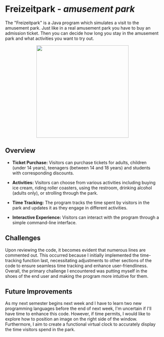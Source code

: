 # Freizeitpark - *amusement park*

The "Freizeitpark" is a Java program which simulates a visit to the amusement park. Just like in a real amusement park you have to buy an admission ticket. Then you can decide how long you stay in the amusement park and what activities you want to try out.

<p align="center"><img src="https://i.pinimg.com/originals/95/e6/8b/95e68b314942a661808207efeadef8e4.jpg" height='300'></p>

## Overview
+ **Ticket Purchase:**  Visitors can purchase tickets for adults, children (under 14 years), teenagers (between 14 and 18 years) and students with corresponding discounts.

+ **Activities:** Visitors can choose from various activities including buying ice cream, riding roller coasters, using the restroom, drinking alcohol (adults only), or strolling through the park.

+ **Time Tracking:** The program tracks the time spent by visitors in the park and updates it as they engage in different activities.

+ **Interactive Experience:** Visitors can interact with the program through a simple command-line interface.

## Challenges
Upon reviewing the code, it becomes evident that numerous lines are commented out. This occurred because I initially implemented the time-tracking function last, necessitating adjustments to other sections of the code to ensure seamless time tracking and enhance user-friendliness. Overall, the primary challenge I encountered was putting myself in the shoes of the end user and making the program more intuitive for them.

## Future Improvements
As my next semester begins next week and I have to learn two new programming languages before the end of next week, I'm uncertain if I'll have time to enhance this code. However, if time permits, I would like to explore how to position an image on the right side of the window. Furthermore, I aim to create a functional virtual clock to accurately display the time visitors spend in the park.
